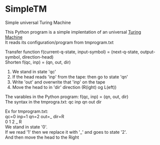 # SimpleTM
Simple universal Turing Machine

This Python program is a simple implentation of an universal <a href="https://en.wikipedia.org/wiki/Turing_machine">Turing Machine</a><br>
It reads its configuration/program from tmprogram.txt

Transfer function f(current-q-state, input-symbol) = (next-q-state, output-symbol, direction-head)<br>
Shorten f(qc, inp) = (qn, out, dir)<br>

1. We stand in state 'qc'
2. If the head reads 'inp' from the tape: then go to state 'qn'
3. Write 'out' and overwrite that 'inp' on the tape
4. Move the head to in 'dir' direction (R(ight) og L(eft)) 

The varables in the Python program: f(qc, inp) = (qn, out, dir)<br>
The syntax in the tmprogra.txt: qc inp qn out dir

Ex for tmprogram.txt:<br>
qc=0 inp=1 qn=2 out=_ dir=R<br>
0 1  2 _ R<br>
We stand in state '0'.<br> 
If we read '1' then we replace it with '_' and goes to state '2'. <br>
And then move the head to the Right  <br>
